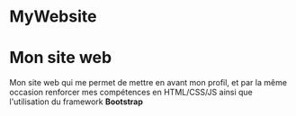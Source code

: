 # MyWebsite

<h1>Mon site web</h1>

<p>Mon site web qui me permet de mettre en avant mon profil, et par la même occasion 
renforcer mes compétences en HTML/CSS/JS ainsi que l'utilisation du framework <strong>Bootstrap</strong></p>
